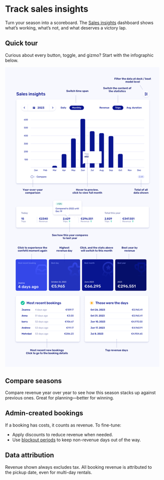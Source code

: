 # Track sales insights

Turn your season into a scoreboard. The [Sales insights](https://dashboard.letsbook.app/sales) dashboard shows what’s working, what’s not, and what deserves a victory lap.

## Quick tour

Curious about every button, toggle, and gizmo? Start with the infographic below.

![Screenshot of the Sales insights dashboard](graphics/sales-insights.png)

## Compare seasons

Compare revenue year over year to see how this season stacks up against previous ones. Great for planning—better for winning.

## Admin-created bookings

If a booking has costs, it counts as revenue. To fine-tune:

- Apply discounts to reduce revenue when needed.
- Use [blockout periods](https://dashboard.letsbook.app/blocks) to keep non-revenue days out of the way.

## Data attribution

Revenue shown always excludes tax. All booking revenue is attributed to the pickup date, even for multi-day rentals.
